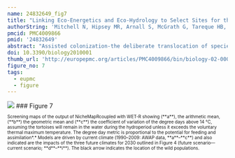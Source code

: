 ```yaml
---
name: 24832649_fig7
title: "Linking Eco-Energetics and Eco-Hydrology to Select Sites for the Assisted Colonization of Australia's Rarest Reptile."
authorString: 'Mitchell N, Hipsey MR, Arnall S, McGrath G, Tareque HB, Kuchling G, Vogwill R, Sivapalan M, Porter WP, Kearney MR.'
pmcid: PMC4009866
pmid: '24832649'
abstract: "Assisted colonization-the deliberate translocation of species from unsuitable to suitable regions-is a controversial management tool that aims to prevent the extinction of populations that are unable to migrate in response to climate change or to survive in situ. The identification of suitable translocation sites is therefore a pressing issue. Correlative species distribution models, which are based on occurrence data, are of limited use for site selection for species with historically restricted distributions. In contrast, mechanistic species distribution models hold considerable promise in selecting translocation sites. Here we integrate ecoenergetic and hydrological models to assess the longer-term suitability of the current habitat of one of the world's rarest chelonians, the Critically Endangered Western Swamp Tortoise (Psuedemydura umbrina). Our coupled model allows us to understand the interaction between thermal and hydric constraints on the foraging window of tortoises, based on hydrological projections of its current habitat. The process can then be repeated across a range of future climates to identify regions that would fall within the tortoise's thermodynamic niche. The predictions indicate that climate change will result in reduced hydroperiods for the tortoises. However, under some climate change scenarios, habitat suitability may remain stable or even improve due to increases in the heat budget. We discuss how our predictions can be integrated with energy budget models that can capture the consequences of these biophysical constraints on growth, reproduction and body condition."
doi: 10.3390/biology2010001
thumb_url: 'http://europepmc.org/articles/PMC4009866/bin/biology-02-00001-g007.gif'
figure_no: 7
tags:
  - eupmc
  - figure
---
```

<img src='http://europepmc.org/articles/PMC4009866/bin/biology-02-00001-g007.jpg' style='max-height: 300px'>
### Figure 7
<p style='font-size: 10px;'>Screening maps of the output of NicheMapRcoupled with WET-R showing (**a**), the arithmetic mean, (**b**) the geometric mean and (**c**) the coefficient of variation of the degree days above 14 °C, assuming the tortoises will remain in the water during the hydroperiod unless it exceeds the voluntary thermal maximum temperature. The degree day metric is proportional to the potential for feeding and assimilation*.* Models are driven by current climate (1990–2009: AWAP data, **a**–**c**) and also indicated are the impacts of the three future climates for 2030 outlined in <xref ref-type="fig" rid="biology-02-00001-f004">Figure 4</xref> (future scenario—current scenario; **d**–**i**). The black arrow indicates the location of the wild populations.</p>